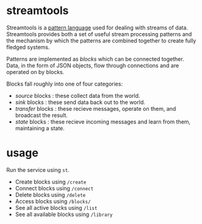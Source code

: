 streamtools
===========

Streamtools is a [pattern language](http://en.wikipedia.org/wiki/Pattern_language) 
used for dealing with streams of data. Streamtools provides both a set of
useful stream processing patterns and the mechanism by which the patterns are 
combined together to create fully fledged systems. 

Patterns are implemented as *blocks* which can be connected together. Data, in
the form of JSON objects, flow through connections and are operated on by
blocks. 

Blocks fall roughly into one of four categories:
* *source* blocks : these collect data from the world.
* *sink* blocks : these send data back out to the world.
* *transfer* blocks : these recieve messages, operate on them, and
  broadcast the result. 
* *state* blocks : these recieve incoming messages and learn from them,
  maintaining a state.

usage
=====

Run the service using `st`.

* Create blocks using `/create`
* Connect blocks using `/connect`
* Delete blocks using `/delete`
* Access blocks using `/blocks/`
* See all active blocks using `/list`
* See all available blocks using `/library`
